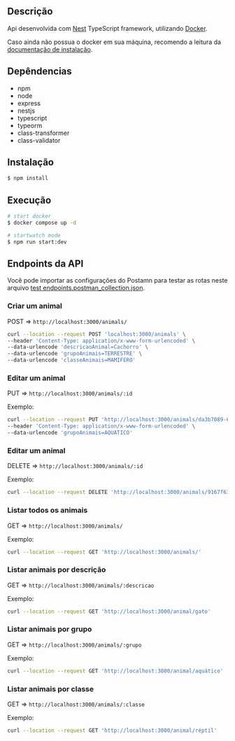 ## Descrição

Api desenvolvida com [Nest](https://github.com/nestjs/nest) TypeScript framework, utilizando [Docker](https://docs.docker.com/).

Caso ainda não possua o docker em sua máquina, recomendo a leitura da [documentação de instalação](https://docs.docker.com/engine/install/).

## Depêndencias

* npm
* node
* express
* nestjs
* typescript
* typeorm
* class-transformer
* class-validator

## Instalação

```bash
$ npm install
```

## Execução

```bash
# start docker
$ docker compose up -d

# startwatch mode
$ npm run start:dev

```

## Endpoints da API

Você pode importar as configurações do Postamn para testar as rotas neste arquivo [test endpoints.postman_collection.json](./assets/test_endpoints.postman_collection.json).

### Criar um animal

POST => ```http://localhost:3000/animals/```

```bash
curl --location --request POST 'localhost:3000/animals' \
--header 'Content-Type: application/x-www-form-urlencoded' \
--data-urlencode 'descricaoAnimal=Cachorro' \
--data-urlencode 'grupoAnimais=TERRESTRE' \
--data-urlencode 'classeAnimais=MAMIFERO'
```

### Editar um animal

PUT => ```http://localhost:3000/animals/:id```

Exemplo:
```bash
curl --location --request PUT 'http://localhost:3000/animals/da3b7089-64cb-48a4-bbd1-aca5d920aadd' \
--header 'Content-Type: application/x-www-form-urlencoded' \
--data-urlencode 'grupoAnimais=AQUATICO'
```

### Editar um animal

DELETE => ```http://localhost:3000/animals/:id```

Exemplo:
```bash
curl --location --request DELETE 'http://localhost:3000/animals/9167f636-c27a-48b9-97fa-8cd75dfc4e40'
```

### Listar todos os animais

GET => ```http://localhost:3000/animals/```

Exemplo:
```bash
curl --location --request GET 'http://localhost:3000/animals/'
```

### Listar animais por descrição

GET => ```http://localhost:3000/animals/:descricao```

Exemplo:
```bash
curl --location --request GET 'http://localhost:3000/animal/gato'
```

### Listar animais por grupo

GET => ```http://localhost:3000/animals/:grupo```

Exemplo:
```bash
curl --location --request GET 'http://localhost:3000/animal/aquático'
```

### Listar animais por classe

GET => ```http://localhost:3000/animals/:classe```

Exemplo:
```bash
curl --location --request GET 'http://localhost:3000/animal/réptil'
```
